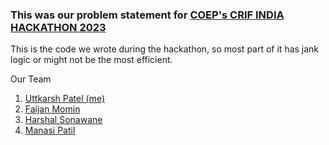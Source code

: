 ### This was our problem statement for [COEP's CRIF INDIA HACKATHON 2023](https://mind-spark.org/Hackathon/)

This is the code we wrote during the hackathon, so most part of it has jank logic or might not be the most efficient.

Our Team
1. [Uttkarsh Patel (me)](https://github.com/Uttkarsh09)
2. [Faijan Momin](https://github.com/Faijan-Momin)
3. [Harshal Sonawane](https://github.com/HarshallSonawane)
4. [Manasi Patil](https://github.com/ManasiPatil2117)